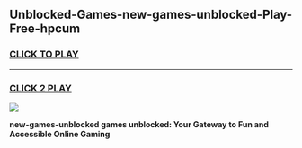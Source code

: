 
## Unblocked-Games-new-games-unblocked-Play-Free-hpcum
<h3>
<a href="https://premium76.site?title=new-games-unblocked&ref=18A1">CLICK TO PLAY</a></h3>
<hr>

<h3>
<a href="https://premium76.site?title=new-games-unblocked&ref=18A1">CLICK 2 PLAY</a>
  
</h3>

<a href="https://premium76.site?title=new-games-unblocked&ref=18A1"><img src="https://clearcache.store/games.png"></a>


**new-games-unblocked games unblocked: Your Gateway to Fun and Accessible Online Gaming**
